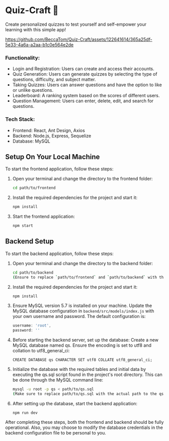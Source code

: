 # Quiz-Craft 📒
Create personalized quizzes to test yourself and self-empower your learning with this simple app!

https://github.com/BeccaTom/Quiz-Craft/assets/122641614/365a25df-5e33-4a6a-a2aa-b1c0e564e2de

### Functionality:
- Login and Registration: Users can create and access their accounts.
- Quiz Generation: Users can generate quizzes by selecting the type of questions, difficulty, and subject matter.
- Taking Quizzes: Users can answer questions and have the option to like or unlike questions.
- Leaderboard: A ranking system based on the scores of different users.
- Question Management: Users can enter, delete, edit, and search for questions.

### Tech Stack:
- Frontend: React, Ant Design, Axios
- Backend: Node.js, Express, Sequelize
- Database: MySQL

## Setup On Your Local Machine


To start the frontend application, follow these steps:

1. Open your terminal and change the directory to the frontend folder:

   ```bash
   cd path/to/frontend
2. Install the required dependencies for the project and start it:
   ```bash
   npm install
4. Start the frontend application:
   ```bash
   npm start

## Backend Setup

To start the backend application, follow these steps:

1. Open your terminal and change the directory to the backend folder:

   ```bash
   cd path/to/backend
   (Ensure to replace `path/to/frontend` and `path/to/backend` with the actual paths to your frontend and backend directories, respectively.)
2. Install the required dependencies for the project and start it:
   ```bash
   npm install
4. Ensure MySQL version 5.7 is installed on your machine. Update the MySQL database configuration in `backend/src/models/index.js` with your own username and password. The default configuration is:

   ```javascript
   username: 'root',
   password: ''

6. Before starting the backend server, set up the database:
Create a new MySQL database named qs. Ensure the encoding is set to utf8 and collation to utf8_general_ci:

   ```CREATE DATABASE qs CHARACTER SET utf8 COLLATE utf8_general_ci;```

7. Initialize the database with the required tables and initial data by executing the qs.sql script found in the project's root directory. This can be done through the MySQL command line:

   ```bash
   mysql -u root -p qs < path/to/qs.sql
   (Make sure to replace path/to/qs.sql with the actual path to the qs.sql file.)
8. After setting up the database, start the backend application:

   ```npm run dev```

After completing these steps, both the frontend and backend should be fully operational.
Also, you may choose to modify the database credentials in the backend configuration file to be personal to you.
